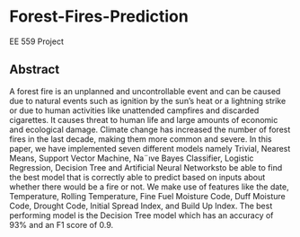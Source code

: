 # Forest-Fires-Prediction
EE 559 Project

## Abstract
A forest fire is an unplanned and uncontrollable event and can be caused due to natural events
such as ignition by the sun’s heat or a lightning strike or due to human activities like unattended
campfires and discarded cigarettes. It causes threat to human life and large amounts of economic
and ecological damage. Climate change has increased the number of forest fires in the last decade,
making them more common and severe. In this paper, we have implemented seven different models
namely Trivial, Nearest Means, Support Vector Machine, Na¨ıve Bayes Classifier, Logistic Regression,
Decision Tree and Artificial Neural Networksto be able to find the best model that is correctly able
to predict based on inputs about whether there would be a fire or not. We make use of features
like the date, Temperature, Rolling Temperature, Fine Fuel Moisture Code, Duff Moisture Code,
Drought Code, Initial Spread Index, and Build Up Index. The best performing model is the Decision
Tree model which has an accuracy of 93% and an F1 score of 0.9.
